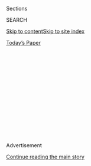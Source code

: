 <div id="app">

<div>

<div>

<div>

<div class="NYTAppHideMasthead css-1q2w90k e1suatyy0">

<div class="section css-ui9rw0 e1suatyy2">

<div class="css-eph4ug er09x8g0">

<div class="css-6n7j50">

</div>

<span class="css-1dv1kvn">Sections</span>

<div class="css-10488qs">

<span class="css-1dv1kvn">SEARCH</span>

</div>

[Skip to content](#site-content)[Skip to site
index](#site-index)

</div>

<div class="css-10698na e1huz5gh0">

</div>

</div>

<div id="masthead-bar-one" class="section hasLinks css-15hmgas e1csuq9d3">

<div class="css-uqyvli e1csuq9d0">

</div>

<div class="css-1uqjmks e1csuq9d1">

</div>

<div class="css-9e9ivx">

[](https://myaccount.nytimes3xbfgragh.onion/auth/login?response_type=cookie&client_id=vi)

</div>

<div class="css-1bvtpon e1csuq9d2">

[Today’s
Paper](https://www.nytimes3xbfgragh.onion/section/todayspaper)

</div>

</div>

</div>

</div>

<div data-aria-hidden="false">

<div id="site-content" data-role="main">

<div>

<div class="css-1aor85t" style="opacity:0.000000001;z-index:-1;visibility:hidden">

<div class="css-1hqnpie">

<div class="css-epjblv">

<span class="css-100wwgy">Six Times Journalists on the Paper’s History
of Covering AIDS and Gay
Issues</span>

</div>

<div class="css-k008qs">

<div class="css-o5pzib">

<span class="css-18z7m18"></span>

<div>

</div>

</div>

<span class="css-1n6z4y">https://nyti.ms/2KjlQLs</span>

<div class="css-1705lsu">

<div class="css-4xjgmj">

<div class="css-4skfbu" data-role="toolbar" data-aria-label="Social Media Share buttons, Save button, and Comments Panel with current comment count" data-testid="share-tools">

  - 
  - 
  - 
  - 
    
    <div class="css-6n7j50">
    
    </div>

  - 

</div>

</div>

</div>

</div>

</div>

</div>

<div class="css-13pd83m">

</div>

<div id="top-wrapper" class="css-1sy8kpn">

<div id="top-slug" class="css-l9onyx">

Advertisement

</div>

[Continue reading the main
story](#after-top)

<div class="ad top-wrapper" style="text-align:center;height:100%;display:block;min-height:250px">

<div id="top" class="place-ad" data-position="top" data-size-key="top">

</div>

</div>

<div id="after-top">

</div>

</div>

<div>

<div id="sponsor-wrapper" class="css-1hyfx7x">

<div id="sponsor-slug" class="css-19vbshk">

Supported by

</div>

[Continue reading the main
story](#after-sponsor)

<div id="sponsor" class="ad sponsor-wrapper" style="text-align:center;height:100%;display:block">

</div>

<div id="after-sponsor">

</div>

</div>

<div class="css-186x18t">

</div>

<div class="css-1vkm6nb ehdk2mb0">

# Six Times Journalists on the Paper’s History of Covering AIDS and Gay Issues

</div>

<div class="css-18e8msd">

<div class="css-vp77d3 epjyd6m0">

<div class="css-1baulvz">

Edited by [<span class="css-1baulvz last-byline" itemprop="name">Kurt
Soller</span>](https://www.nytimes3xbfgragh.onion/by/kurt-soller)

</div>

</div>

  - April 27,
    2018

  - 
    
    <div class="css-4xjgmj">
    
    <div class="css-d8bdto" data-role="toolbar" data-aria-label="Social Media Share buttons, Save button, and Comments Panel with current comment count" data-testid="share-tools">
    
      - 
      - 
      - 
      - 
        
        <div class="css-6n7j50">
        
        </div>
    
      - 
    
    </div>
    
    </div>

</div>

</div>

<div class="section meteredContent css-1r7ky0e" name="articleBody" itemprop="articleBody">

<div class="css-1fanzo5 StoryBodyCompanionColumn">

<div class="css-53u6y8">

*The New York Times had a spotty record of covering the AIDS epidemic in
the early 1980s — and gay culture in general. Times staffers reflect on
the paper’s past, and what we can learn from it today.*

Any newspaper must, by definition, aspire to be the “paper of record,”
and yet when it came to *this* newspaper’s coverage of gay people and
AIDS in the early ’80s — when the disease was morphing into a national
crisis, and when rights that had been won a decade earlier, after the
Stonewall Riots, were once again being jeopardized — The Times’s own
record was checkered at best. Information about the spread of illness
was often scant, judgmental or distressingly vague — even while
reporters on the Science desk were [trying their best with an
ever-evolving
story](https://www.nytimes3xbfgragh.onion/2018/04/13/t-magazine/nyt-writers-80s-coverage.html?rref=collection%2Fsectioncollection%2Ft-magazine&action=click&contentCollection=t-magazine&region=stream&module=stream_unit&version=latest&contentPlacement=18&pgtype=sectionfront).
The social and emotional toll of AIDS and the resulting queer movement
were, when covered, often buried in the back of the newspaper (on a page
called Styles of the Times), far from national news stories that were
deemed important enough for the front page. Famously, it would take
President Ronald Reagan more than [four years
to](https://www.nytimes3xbfgragh.onion/1987/10/11/opinion/the-reagan-aids-strategy-in-ruins.html)
acknowledge the disease publicly. And it took until 1983 for The Times
to run an article about the disease on Page A1, two years after [the
first reports of
symptoms.](https://www.nytimes3xbfgragh.onion/1981/07/03/us/rare-cancer-seen-in-41-homosexuals.html)

When T Magazine chose to devote an issue to the cultural relevance of
[New York City in the years between 1981
and 1983](https://www.nytimes3xbfgragh.onion/interactive/2018/04/17/t-magazine/new-york-1980s-culture.html),
it was inevitable that gay people and the disease that
disproportionately decimated them would play a major role in our
coverage, from the [birth of gay
literature](https://www.nytimes3xbfgragh.onion/2018/04/16/t-magazine/gay-literature-1980s.html)
to the [hundreds of creative
leaders](https://www.nytimes3xbfgragh.onion/2018/04/19/t-magazine/keith-haring-tina-chow-aids-resurrected.html)
who changed the culture only to then [die
prematurely](https://www.nytimes3xbfgragh.onion/interactive/2018/04/17/t-magazine/aids-epidemic-deaths-new-york.html).
But we also wanted to re-examine the ways in which The New York Times
itself dealt with these issues as they were happening. To reread these
articles today is to be struck by how confused and scared and defensive
many people must have felt, even those acting from a place of
journalistic remove: In Frank Rich’s [laudatory 1985
review](https://www.nytimes3xbfgragh.onion/1985/04/22/theater/theater-the-normal-heart-by-larry-kramer.html)
of Larry Kramer’s “The Normal Heart,” for instance, there’s a strange
addendum noting that “a spokesman from The New York Times said yesterday
that charges in ‘The Normal Heart’ that The Times suppressed news about
AIDS are untrue.” To reread these articles is also to be reminded how
news coverage shapes perceptions and policies, particularly when it
comes to oppressed communities. So we asked six members of the
L.G.B.T.Q. community who work for The Times (across various ages and
beats) to reflect and report on what the paper got right and wrong in
those years, and what we might learn from that troubling history today.
*— Kurt Soller*

</div>

</div>

<div class="css-79elbk" data-testid="photoviewer-wrapper">

<div class="css-z3e15g" data-testid="photoviewer-wrapper-hidden">

</div>

<div class="css-1a48zt4 ehw59r15" data-testid="photoviewer-children">

![<span class="css-1l9o2ey e13ogyst0" data-aria-hidden="true">From July
3, 1981, the first article in The New York Times mentioning a “rare
cancer.” Inset: Jeremy W.
Peters</span>](https://static01.graylady3jvrrxbe.onion/images/2018/04/27/t-magazine/mini-essays-slide-TBD7/mini-essays-slide-TBD7-articleLarge.jpg?quality=75&auto=webp&disable=upscale)

</div>

</div>

<div class="css-1fanzo5 StoryBodyCompanionColumn">

<div class="css-53u6y8">

## Revisiting ‘Rare Cancer Seen in 41 Homosexuals’

### By Jeremy W. Peters, Washington correspondent

Like most children of the 1980s, I can’t remember a time when I wasn’t
hearing about AIDS. I was in my early teens during the height of the
epidemic, and it permeated almost everything in my young consciousness:
school, culture, sports and the evening news. This was when the Indiana
teenager Ryan White was dying, basketball star Magic Johnson announced
he’d contracted H.I.V., Tom Hanks won the Oscar for playing an infected
gay man in 1993’s “Philadelphia” and the disease became the leading
cause of death among Americans aged 25 to 44. At school, the AIDS
lexicon was drilled into our heads. We knew by then that you couldn’t
get it from a toilet seat or a kiss. But we were constantly reminded how
we could get it: “Unprotected sex” and “dirty needles” would fill in the
blanks on many a health class pop-quiz about “risk behaviors.”

</div>

</div>

<div class="css-1fanzo5 StoryBodyCompanionColumn">

<div class="css-53u6y8">

I think the disease’s ubiquity and the involuntary nature of how we came
to know about it was why I was so struck, some 30 years later, when I
first came across the 1981 New York Times article that alerted readers
to a strange new condition. “[Rare Cancer Seen in 41
Homosexuals](https://www.nytimes3xbfgragh.onion/1981/07/03/us/rare-cancer-seen-in-41-homosexuals.html),”
read the headline. The story was on Page A20, not exactly prime print
real estate, and ran the day before the Fourth of July. The article went
on to describe the initial hypotheses doctors were making about this
sudden outbreak of a rare cancer, Kaposi’s sarcoma — hypotheses that
would turn out to be tragically wrong, such as how it might not be
contagious or that “there was no apparent danger to nonhomosexuals.” It
was a bit disorienting to read early, inchoate descriptions of symptoms
that soon none of us would mistake. There was the malfunction of T cells
that one doctor found in nine of the victims, which was connected to
“severe defects in their immunological systems.” And the descriptions
of telltale AIDS disfigurement: “It appears in one or more
violet-colored spots anywhere on the body.”

I recently talked to the reporter who wrote that article, my colleague
Lawrence K. Altman, a physician with training in epidemiology, who told
me what a hindrance it was in those first years of AIDS that people
struggled to find the right language. This was true, he said, not just
for the government officials and doctors talking about the disease on
television and in print, but also for the journalists who had to explain
it. In doing so, they often employed the same euphemisms, like “bodily
fluids,” to substitute for words like semen, leaving the impression that
saliva from a kiss might infect you.

AIDS has always been scary to me. But this shed light on a different
kind of fear that I hadn’t quite contemplated, the kind that gay men
before me must have felt as they watched this plague kill their friends
and were left wondering whether they would be next. For my generation,
it was the known that was so terrifying. We knew that if you somehow
caught the disease it might be a death sentence. But we also knew how
you caught it and therefore how to avoid it. The fear of the unknown, it
dawned on me, would have been far
worse.

-----

</div>

</div>

<div class="css-79elbk" data-testid="photoviewer-wrapper">

<div class="css-z3e15g" data-testid="photoviewer-wrapper-hidden">

</div>

<div class="css-1a48zt4 ehw59r15" data-testid="photoviewer-children">

<div class="css-1xdhyk6 erfvjey0">

<span class="css-1ly73wi e1tej78p0">Image</span>

<div class="css-zjzyr8">

<div data-testid="lazyimage-container" style="height:500.73333333333335px">

</div>

</div>

</div>

<span class="css-1l9o2ey e13ogyst0" data-aria-hidden="true">A 1992 flier
for a gay pride party thrown by a group of New York Times employees.
Inset: Natalie Kitroeff.</span>

</div>

</div>

<div class="css-1fanzo5 StoryBodyCompanionColumn">

<div class="css-53u6y8">

## The New York Times’s Coming-Out Party

### By Natalie Kitroeff, economy reporter

The flier, sleek and disarming, showed up one day on newsroom bulletin
boards in the summer of 1992. It was an invitation in search of a guest
list.

“We’re having a party.  
We’d love to invite you.  
But we don’t know who you are.”

It was the first time that gay people working at The New York Times had
publicly advertised one of their pride parties, which had been happening
for six years. “The idea that a bunch of gay people from The Times would
get together and have a party was remarkable, after so many years of
hiding,” said Richard J. Meislin, a former reporter and editor, who kept
his sexuality secret until the 1980s, when other queer people at the
newspaper started to come out.

It wasn’t easy to be gay at The Times when Meislin started in 1975 as a
copy boy. Many employees felt that A.M. “Abe” Rosenthal, the paper’s
editor, was homophobic. And the publisher at the time, Arthur “Punch”
Sulzberger, had his own blind spots, according to his son. “Abe was part
of the challenge. It was one of the issues my father struggled with as
well,” said Arthur Sulzberger Jr., the publisher since 1992, who
recently handed over the reins to his son, A.G. “The way \[gay people\]
were being treated by being forced to be hidden was antithetical to the
values of the company and the values of journalism.”

For this essay, I spoke with five current and former Times staffers who
were among the first people to come out at the paper in the 1980s and
beyond, including Donna Cartwright, who in 1998 became the first
newsroom employee to come out as transgender. I read Samuel G.
Freedman’s [oral history chronicling the work of Jeffrey
Schmalz](http://www.tabletmag.com/scroll/191965/remembering-jeff-schmalz-a-trailblazing-reporter-who-covered-aids),
who died of AIDS-related causes in 1993 and transformed the paper’s
coverage of the disease. I watched a video of his memorial service.

What emerged was a picture of a newsroom that often forced its L.G.B.T.
journalists to choose between their career ambitions and their desire to
have an openly queer life. The Times spent much of the 1980s figuring
out how to cover gays as real people with newsworthy problems. It was
also deeply unsure of how to deal with its gay employees, whose
sexuality may have seemed, to those in management, to be at odds with
the pedigree the institution wanted to
uphold.<span class="css-8l6xbc evw5hdy0"> </span>

Meislin, for instance, never had control of his own story: He was outed
by AIDS, even though he didn’t have the disease. After arriving in
Mexico City as a correspondent in 1983, he got sick with a mysterious
ailment that made his joints ache. The paper sent an editor to check on
him, because some people thought he’d contracted H.I.V. He hadn’t, and
though Meislin recovered within weeks, word of his sexuality reportedly
got to Rosenthal’s desk. Two and a half years later, Meislin was called
back to New York City, cutting short his prestigious stint abroad. “The
perception in the newsroom was that I was brought back because I was
gay,” he said. “And it’s one that I shared.”

</div>

</div>

<div class="css-1fanzo5 StoryBodyCompanionColumn">

<div class="css-53u6y8">

Cartwright, who started at the Times in 1977, said that episode was one
of many reasons she didn’t come to terms with her gender identity
sooner. “If you lived openly as a gay person you were sticking your neck
out.”

Rosenthal, who died in 2006, denied that Meislin’s move had anything to
do with his sexuality in an interview with Michelangelo Signorile for
The Advocate 26 years ago. “People who are used to being discriminated
against will sometimes take certain acts as being discriminatory when
they’re not,” he told the magazine.

Nancy Lee, who eventually became the paper’s picture editor, didn’t dare
put a photo of her girlfriend at her desk when she arrived in 1980.
“That was to risk everything,” said Lee, who is now the executive
editor of The New York Times News Service & Syndicate.

David W. Dunlap, a former Metro reporter and current Times historian,
said he added a pullout couch to the Washington apartment he was sharing
with his boyfriend during his first job as a clerk to the columnist
James Reston in 1975. The idea, he said, was to give the impression that
the couch was *definitely* the place where his roommate slept.

To me, those stories are unavoidably personal. I started at The Times as
a clerk to a columnist in 2012, while I was figuring out that I was a
lesbian. I never came out to him, because I wasn’t sure I wanted him to
know. After I left and returned as a reporter three years later, I put a
photo of my girlfriend at the time next to my computer.

The path to my comfort, I now know, was paved by people like Lee, who
decided to show up to New York’s pride parade in the late 1980s with
other closeted Times staffers. “We weren’t wearing any New York Times
gear, but we knew we were at risk,” she said. “People were photographing
it. You could end up on the news.” They had their first pride party in
1987. Sulzberger Jr., then an editor, had started meeting with his gay
colleagues several years earlier. “He would take us to lunch and say ‘I
know you’re gay and don’t worry about it, you’re going to be fine,’”
Dunlap said.

In the fall of 1986, Max Frankel replaced Rosenthal as executive editor.
Months later, Sulzberger Jr. became assistant publisher, signaling the
rise of an avowed progressive on L.G.B.T. issues. The parties doubled,
and then tripled in size. AIDS began to kill Timesmen like Robert
Barrios, a copy editor; J. Russell King, who helped edit the front page;
and Schmalz, who[wrote dozens of stories about the
epidemic](https://www.nytimes3xbfgragh.onion/1993/11/07/obituaries/jeffrey-schmalz-39-times-writer-on-politics-and-then-aids-dies.html).

</div>

</div>

<div class="css-1fanzo5 StoryBodyCompanionColumn">

<div class="css-53u6y8">

The Times had stepped up its coverage of the crisis, but staffers still
took issue with the language the paper used to talk about gays. The gay
and lesbian caucus, formed by employees in 1993, put out regular
bulletins that occasionally addressed language issues. [They wanted to
be called gays, not
homosexuals.](https://www.nytimes3xbfgragh.onion/2014/03/23/fashion/gays-lesbians-the-term-homosexual.html)
(The Times had started to allow the word gay to be used in this context
as an adjective in 1987, but the caucus said it should also be used as a
noun.) They also asked that the newspaper stop referring to “admitted
homosexuals” when it really meant openly gay. “The term connotes
confession, criminality and shame,” one bulletin said. The point was to
get the company to stop insulting a chunk of its readers — and its
employees.

</div>

</div>

<div style="max-width:100%;margin:0 auto">

<div class="css-17dprlf" data-id="100000005870971" data-slug="26tmag-gay1" style="max-width:1050px">

</div>

</div>

<div class="css-1fanzo5 StoryBodyCompanionColumn">

<div class="css-53u6y8">

Progress happened quickly after the caucus revved up, thanks partly to
Sulzberger Jr.’s determination to get The Times out in front of the
issue. The company began offering spousal benefits to gay couples in
1994. And in 1998, Cartwright judged the newsroom ready to handle her
own coming out, typed and printed on yellow paper and tacked onto more
than a dozen bulletin boards throughout the building. “I have decided to
resolve a longstanding conflict in my life by beginning to live full
time as a woman,” the letter said. Cartwright, a former copy editor,
remembers hurrying back to her desk after posting the last copy and
walking by the clump of people reading what she’d written. Someone
looked at her, and smiled. She started showing up to work as Donna six
weeks later.

“The only part that was difficult was getting people to stop calling me
‘he’ and ‘him,’” she said. She told someone in human resources, who
reminded staff of Cartwright’s pronouns, but it just kept happening. One
day she realized that she was just being too polite: “One time when
someone referred to me as ‘he’ I got visibly angry about it, and that
worked, so I did it a couple of times.” She didn’t have many problems
after that.

The Times gave Cartwright a key to a bathroom on the 11th floor of the
building. After she had gender reassignment surgery, she began to use
the ladies’ room.

When I told her that The Times still doesn’t have gender neutral
bathrooms, she caught her breath. “They may have decided that I was a
unicorn,” she said. She suggested quietly letting the paper’s leaders
know that “The Times is kind of behind the times on this.” If asking
nicely doesn’t work, Cartwright said, we could always get visibly angry.
It worked for
her.

-----

</div>

</div>

<div class="css-79elbk" data-testid="photoviewer-wrapper">

<div class="css-z3e15g" data-testid="photoviewer-wrapper-hidden">

</div>

<div class="css-1a48zt4 ehw59r15" data-testid="photoviewer-children">

<div class="css-1xdhyk6 erfvjey0">

<span class="css-1ly73wi e1tej78p0">Image</span>

<div class="css-zjzyr8">

<div data-testid="lazyimage-container" style="height:257.77777777777777px">

</div>

</div>

</div>

<span class="css-1l9o2ey e13ogyst0" data-aria-hidden="true">AIDS appears
on the front page of The New York Times in May 1983 (at bottom) and June
1983 (at top). Inset: John Koblin.</span>

</div>

</div>

<div class="css-1fanzo5 StoryBodyCompanionColumn">

<div class="css-53u6y8">

## What Makes a Front-Page Story?

### By John Koblin, media reporter

In July 1981, The New York Times reported that 41 gay men in New York
and California had been diagnosed with a mysterious cancer. It took
almost two years, right before Memorial Day weekend in 1983, for The
Times to finally dedicate front-page space to the story. Under the
headline, “[Health Chief Calls AIDS Battle ‘No. 1
Priority](https://www.nytimes3xbfgragh.onion/1983/05/25/us/health-chief-calls-aids-battle-no-1-priority.html),’”
readers of The Times would learn about a growing catastrophe. There were
558 dead in the United States. There were more than 1,400 cases
reported. The fatality rate was through the roof.

The front page of The Times has long held a sacred place in the media.
Back then, seven or eight stories, filed from Washington and around the
world, would set the day’s agenda. For decades, TV morning-news
producers have used the front page as a guide to mapping out top
stories. And yet roughly 700 editions of the paper had come and gone
before AIDS, quickly turning into a full-fledged crisis, had earned a
spot on Page One. It was never lost on AIDS activists just how vital the
paper was — and for how long it did not pay serious attention to the
disease.

“Are you kidding?” emailed Larry Kramer, the activist and writer. “The
front page of The New York Times is the most important real estate in
the world for getting any issue out. As The Times goes, so will every
other news outlet all over the globe.”

So why was The Times seemingly indifferent to the story for so long?

The paper’s Science desk, which was responsible for reporting on
outbreaks at the time, was overtaxed in the early 1980s, and it did not
help that identifying the cause of AIDS was a slow burn. “Science news
was running as fast and freely as Trump is today,” said Lawrence K.
Altman, the Times reporter who wrote the rare cancer story and still
works at the paper. He cited stories the desk covered about President
Reagan and Pope John Paul II getting shot, along with advances being
made with the artificial heart.

If the burden was then on other sections at the paper, top editors were
less than enthusiastic about surfacing the story. “There were strong
messages that you got that were not written on any whiteboard,” said
David W. Dunlap, a reporter in the Metro section at the time. “You knew
to avoid it. It was a self-reinforcing edict: Don’t write about queers.”

And then there was Kramer’s perspective: “Every friend I had from those
days is now dead because it was no secret that Abe Rosenthal hated
homosexuals,” he said, referring to the paper’s executive editor at the
time. “This is the chief reason why I hate The New York Times.”

</div>

</div>

<div class="css-1fanzo5 StoryBodyCompanionColumn">

<div class="css-53u6y8">

By the time The Times *did* give AIDS front-page attention, it did so
with a bit of a stiff arm. Though public health officials were now going
on the record to discuss the disease’s devastation, there was reluctance
to discuss whom it affected most. In that first front-page story, it
took seven paragraphs — which appeared after the jump, or inside the
paper — to mention how hard it was hitting gay men.

Max Frankel, the former editorial page editor at the paper, which
operated separately from the newsroom, said this was in keeping with the
paper’s ethos at the time: “They were being squeamish for some reason,”
Frankel said, speaking of the newsroom. “Their squeamishness was
actually damaging to the public understanding of what was going on.”

Frankel, who would take over the newsroom in 1986 as executive editor,
said the editorial department was quicker than the news columns to
describe “anal intercourse” as a means of spreading the disease.
“Whatever their rules were down there, we said we’re going to do it
our way,” he said. “That was the approach.”

On June 16, 1983, AIDS would land on Page One for a second time, under
the headline “[Homosexuals Confronting a Time of
Change](https://www.nytimes3xbfgragh.onion/1983/06/16/nyregion/homosexuals-confronting-a-time-of-change.html).”
The story, which ran longer than 3,000 words, examined a wave of anxiety
hitting New York gay men, and took a broader look at what their lives
had been like since the Stonewall Riots in 1969.

By that point, the death toll was fast approaching 600
people.

-----

</div>

</div>

<div class="css-79elbk" data-testid="photoviewer-wrapper">

<div class="css-z3e15g" data-testid="photoviewer-wrapper-hidden">

</div>

<div class="css-1a48zt4 ehw59r15" data-testid="photoviewer-children">

<div class="css-1xdhyk6 erfvjey0">

<span class="css-1ly73wi e1tej78p0">Image</span>

<div class="css-zjzyr8">

<div data-testid="lazyimage-container" style="height:257.77777777777777px">

</div>

</div>

</div>

<span class="css-1l9o2ey e13ogyst0" data-aria-hidden="true">The
obituaries of Alvin Ailey, Michel Foucault and Roy Cohn. Inset: Wesley
Morris.</span>

</div>

</div>

<div class="css-1fanzo5 StoryBodyCompanionColumn">

<div class="css-53u6y8">

## A Disease By Any Other Name

### By Wesley Morris, critic at large

Newspapers can be funny places. Writers know. Take the premium placed on
brevity, concision and economy. Saying more with less, it’s called. Good
advice. Maddening rigorousness. Depends on the day. But sometimes it
hits a snag. In order to say “SYTYCD,” for instance, it’s probably
helpful to use “So You Think You Can Dance?” first. The show needs a
proper name before a concise one. For three decades, though, newspapers
— this newspaper — made an exception. There’s nothing more concise
than AIDS. It names a larger disease: acquired immune deficiency
syndrome. But, really, “AIDS” gets the job done. Only, it was an
improper name. And so it often went unused, since it named an
impropriety.

</div>

</div>

<div class="css-1fanzo5 StoryBodyCompanionColumn">

<div class="css-53u6y8">

When the choreographer Alvin Ailey died in December of 1989, his
obituary made the front page. The headline was accurate but bloodless:
“[Leading figure in modern
dance](https://www.nytimes3xbfgragh.onion/1989/12/02/obituaries/alvin-ailey-a-leading-figure-in-modern-dance-dies-at-58.html).”
(Cristal: leading bubbly wine of France.) But it was the cause of death
that was cause for concern: “Dr. Albert Knapp, Mr. Ailey’s physician,
attributed his death to terminal blood dyscrasia, a rare disorder that
affects the bone marrow and red blood cells.” AIDS would have been the
more economic choice. Ailey died of AIDS. But terminal blood dyscrasia?
Rare disorder? They tell a story — of tremendous suffering, certainly,
but of intense trepidation, too.

Search for the Times obituary of anyone who we now know died of AIDS
during the 1980s (and beyond). You’ll often find they died of something
else. “Hospitalized earlier this month for a neurological disorder, but
the cause of his death was not immediately disclosed” ([Michel
Foucault, 1984](https://archive.nytimes3xbfgragh.onion/www.nytimes3xbfgragh.onion/books/00/12/17/specials/foucault-obit.html?_r=1)).
“Died at 1:30 A.M. of viral encephalitis, an inflammation of the brain,
after having slipped into a coma several days ago” ([Perry
Ellis, 1986](https://www.nytimes3xbfgragh.onion/1986/05/31/obituaries/perry-ellis-fashion-designer-dead.html)).
Saying less with more.

Medically, it’s not really AIDS that kills you. AIDS acts as a doorjamb
for other diseases to traipse in and ravage a body. But the average
obituary noted what traipsed but omitted what made the traipsing
possible. “AIDS-related” rarely appeared — nor did coverage of the
deaths of black people and Latinos.

Occasionally, things would be called as they were. When the incandescent
light of underground theater Ethyl Eichelberger [died
in 1990](https://www.nytimes3xbfgragh.onion/1990/08/14/obituaries/ethyl-eichelberger-performer-45-creator-of-a-gallery-of-characters.html),
one of his leading ladies “said that he had AIDS and had committed
suicide by slashing his wrists.”

The exceptions to euphemism are notable: Women, for instance, even a
trans woman, like the actress Elizabeth Eden, [who died
in 1987](https://www.nytimes3xbfgragh.onion/1987/10/01/obituaries/elizabeth-eden-transsexual-who-figured-in-1975-movie.html).
When the art critic, actress and advice columnist Cookie Mueller [died
at 40](https://www.nytimes3xbfgragh.onion/1989/11/15/obituaries/cookie-mueller-dead-actress-and-writer-40.html),
in 1989, her brief notice in the paper named the cause as “pneumonia
resulting from AIDS,” which was the same explanation for Eden’s cause of
death.<span class="css-8l6xbc evw5hdy0"> </span>

Newspapers can be funny places. So can people. The omission of AIDS
wasn’t necessarily an editorial judgment. It’s often up to the
families and friends and physicians of the deceased to state how they
died. In a real power move, the dying could name their cause of death.
To see Roy Cohn die in “Angels in America” is to know that. Liver cancer
was his preferred cause of death, not the complications from AIDS that
actually killed him. That was for homosexuals, a label he swore he was
too good for. AIDS killed people. But it also threatened to kill pride.
Families, friends and co-workers died of embarrassment. No one wanted to
go to an AIDS funeral. Hence the euphemisms and the workarounds. There
was only so much they could cover up, of course, since lots of people
went to too many AIDS funerals.

And so a disease of the body spawned a disease of good — appallingly
good — manners. The shame of AIDS endured, in part, because we were too
uptight, too judgmental, too fearful to call it by its name. But this
paper — and to some extent the culture — has shaken free of those old
misgivings. Being on the other side of a crisis helps with that. When
the theater composer Michael Friedman died of AIDS-related causes last
year at 41, the paper not only said so, it devoted [a long and searching
story](https://www.nytimes3xbfgragh.onion/2017/10/11/theater/michael-friedman-aids-death-theater.html),
by Michael Paulson, to the matter of how and why.

</div>

</div>

<div class="css-1fanzo5 StoryBodyCompanionColumn">

<div class="css-53u6y8">

Oskar Eustis, the artistic director of the Public Theater, told Paulson
that Friedman’s death was “a real warning shot across the bow for
anybody who thinks this disease isn’t deadly any more.” People were
speaking of distress — and they were in distress about a disease that
still kills. Writing [in The New York Times
Magazine](https://www.nytimes3xbfgragh.onion/2017/06/06/magazine/americas-hidden-hiv-epidemic.html)
last year, Linda Villarosa detailed how the disease is still ravaging
black gay and bisexual American men at rates higher than anyplace else
on the planet. And when she did, she said
AIDS.

-----

</div>

</div>

<div class="css-79elbk" data-testid="photoviewer-wrapper">

<div class="css-z3e15g" data-testid="photoviewer-wrapper-hidden">

</div>

<div class="css-1a48zt4 ehw59r15" data-testid="photoviewer-children">

<div class="css-1xdhyk6 erfvjey0">

<span class="css-1ly73wi e1tej78p0">Image</span>

<div class="css-zjzyr8">

<div data-testid="lazyimage-container" style="height:255.20000000000002px">

</div>

</div>

</div>

<span class="css-1l9o2ey e13ogyst0" data-aria-hidden="true">The Mine
Shaft, closed by the New York City Department of Health in Nov. 1985.
Inset: Adam
Nagourney.</span><span class="css-1nlbvxy e1z0qqy90" itemprop="copyrightHolder"><span class="css-1ly73wi e1tej78p0">Credit...</span><span>Yvonne
Hemsey/Getty Images</span></span>

</div>

</div>

<div class="css-1fanzo5 StoryBodyCompanionColumn">

<div class="css-53u6y8">

## On Sex Clubs — And How to Cover Them

### By Adam Nagourney, Los Angeles bureau chief

It was a world that thrived in the shadows of New York — late at night,
hidden on dark streets behind barely-marked doorways, typically guarded
by a man sitting on a stool under a light bulb. What took place inside
ranged from questionable to outright illicit: the full-service bar that
kept serving drinks after 4 a.m., the open use of cocaine and marijuana
and, in many cases, the anonymous and often marathon sexual encounters
among gay men. Sex clubs, bathhouses, back rooms, movie theaters,
after-hours bars, dance clubs — places like Alex in Wonderland and the
Mine Shaft and the New St. Marks Baths, all part of New York in the
1970s and early 1980s. This was a culture that was known to some of gay
New York, but arguably not most of it. And it certainly was not known to
most of straight New York.

The AIDS epidemic changed all that. Almost overnight, as panic spread
and Governor Mario M. Cuomo issued regulations in late 1985 to close
down establishments where unsafe sexual activity took place, this
underground world came crashing to the surface. A battery of city
inspectors, police officers and reporters went in undercover to see for
themselves what was going on behind those doors — and shared their
findings with the public. “The Case for Closing Bathhouses: Night Visit
by Post Reporter Reveals Shocking Evidence,” read a New York Post
headline over a 1985 story that described, in considerable detail, what
the reporter saw and heard as he moved through the dark warren of a
bathhouse. It was part of stream of columns and editorials — not to
mention grainy video from local news cameras that had been secreted into
the clubs — that was turning up the pressure on public officials.

And while The New York Times was sluggish on reporting the first
stirrings of the AIDS epidemic, it quickly jumped on the train as the
story became something of a frenzy: voyeuristic and yet significant at
the same time. “Guests paid a $12 ‘membership’ fee and were asked to
sign a form pledging to engage only in ‘safe sex’ involving no exchange
of bodily fluids,” read [a 1985 Times
report](https://www.nytimes3xbfgragh.onion/1985/11/09/nyregion/at-homosexual-establishments-a-new-climate-of-caution.html)
on a club known as the Hell Fire that catered to a straight and gay
crowd with an interest in sadomasochism. “Signs on the walls listed the
club rules, which included ‘no bullwhips, electric prods or animals’ and
‘no touching without permission.’”

These were uncomfortable times for many of the people drawn into this:
There were the city inspectors who spent hours compiling firsthand
reports that were detailed if at times unnerving. (“Two of the
inspectors said they heard sounds of whipping and moaning, but did not
investigate ‘for reasons of personal safety,’[a 1985 Times story
said](https://www.nytimes3xbfgragh.onion/1985/11/08/nyregion/city-closes-bar-frequented-by-homosexuals-citing-sexual-activity-linked-to-aids.html).)
There were the elected officials, who had to explain — and justify —
evolving policies as they navigated a politically fraught epidemic
transmitted by sexual activity, with terrifying questions around every
corner.

</div>

</div>

<div class="css-1fanzo5 StoryBodyCompanionColumn">

<div class="css-53u6y8">

It was challenging for news organizations as well, drawn to the story
for legitimate reasons (a health crisis) and perhaps less noble reasons
(sensationalism) as they struggled with just how explicitly detailed the
reports needed to be. And no less discomfited were many in the city’s
gay and lesbian community, concerned that raising the curtain on a world
that most people did not know existed could threaten the gay rights
movement after a decade of progress. Some gay leaders decried the city
crackdown as an assault on privacy. “Consensual sexual activity by
adults out of public view should always be beyond the eye and the arm of
government,” said Thomas B. Stoddard, the executive director of the
Lambda Legal Defense and Education Fund, in 1988. Others considered it a
legitimate response to a health emergency. “Is compulsive sexuality
freedom?’” Jim Fouratt, one of the city’s earliest gay activists, said a
few weeks before the city cracked down. “I would argue it’s not. All we
got was a lot more alienated sexually, and a lot more disease.”

Cuomo, whom I covered at the time as a Daily News reporter based in
Albany, would seem at times astonished — even ashen-faced — as he
learned about this side of New York from inspectors and aides struggling
to advise the governor about which kind of sexual practices the state
might regulate. Down in the city, Mayor Edward I. Koch was already
facing criticism that he was slow to act in combating the epidemic; gay
political leaders contended that it was because the mayor, who never
married and lived in Greenwich Village, was gay. (At various points in
his life, Koch said he was not, or would not answer the question.)

As the mayor and governor were at odds about what to do (sound
familiar?), Cuomo’s health advisers, after much debate, recommended
shutting down establishments that permitted unsafe-sex practices. City
Hall pushed back, as many of Koch’s aides argued that a crackdown would
simply push this kind of behavior into darker corners, making it harder
to regulate. Cuomo finally moved, essentially ignoring the mayor as he
issued state regulations that would close clubs that permitted these
kinds of activities, and leaving it to cities to enforce. Koch resisted
at first, contending the order was poorly drafted and difficult to
implement: He was obviously aware of how many gay activists viewed this
as a civil rights issue, a setback at a time when gay rights seemed to
be on the advance.

But Koch’s resistance did not last for long: On November 7, 1985, the
city closed down the Mine Shaft, the start of a march of enforcement,
reported with the exquisitely detailed stories about what had led
authorities to act. “In graphic depositions written by city inspectors,
a portrait emerged of a dark place with black walls, back rooms, open
cubicles without doors and the accouterments of sadomasochism,” [wrote
one
story](https://www.nytimes3xbfgragh.onion/1985/11/08/nyregion/city-closes-bar-frequented-by-homosexuals-citing-sexual-activity-linked-to-aids.html).
“They reported seeing many patrons engaging in anal intercourse and
fellatio — the ‘high risk’ sexual practices cited in the state rules.”
And that was from The Times, which was relatively restrained compared
with the rest of the coverage. New York would never quite be the
same.

-----

</div>

</div>

<div class="css-79elbk" data-testid="photoviewer-wrapper">

<div class="css-z3e15g" data-testid="photoviewer-wrapper-hidden">

</div>

<div class="css-1a48zt4 ehw59r15" data-testid="photoviewer-children">

<div class="css-1xdhyk6 erfvjey0">

<span class="css-1ly73wi e1tej78p0">Image</span>

<div class="css-zjzyr8">

<div data-testid="lazyimage-container" style="height:293.8666666666666px">

</div>

</div>

</div>

<span class="css-1l9o2ey e13ogyst0" data-aria-hidden="true">The first
article in Styles addressing AIDS, May 30, 1983.</span>

</div>

</div>

<div class="css-1fanzo5 StoryBodyCompanionColumn">

<div class="css-53u6y8">

## In the Days Before ‘Thursgay’ Styles

### By Denny Lee, senior staff editor for Styles

The Styles section of The New York Times is where many readers first
learned of [gay
rodeos](https://www.nytimes3xbfgragh.onion/1993/09/26/style/bustin-stereotypes.html),
the drag queen [Angie
Xtravaganza](https://www.nytimes3xbfgragh.onion/1993/04/18/style/paris-has-burned.html)
and the [propensity of hair
dressers](https://www.nytimes3xbfgragh.onion/1996/11/24/style/right-off-the-runway-and-into-the-salon.html)
to wear leather shirts, silk gazar tunics and other outré garb typically
reserved for the catwalk.

</div>

</div>

<div class="css-1fanzo5 StoryBodyCompanionColumn">

<div class="css-53u6y8">

In the mid-2000s, the Thursday section was even nicknamed “[Thursgay
Styles](http://gawker.com/210347/thursgay-styles-my-what-big-package-you-have)”
by the creative underclass, for its effete coverage of men’s fashion and
unabashed objectification of the male body. Maybe it was the mandate to
cover fashion, night life and subculture, but by the time the Styles
section ran its first report on a [same-sex commitment celebration
in 2002](https://www.nytimes3xbfgragh.onion/2002/08/18/us/times-will-begin-reporting-gay-couples-ceremonies.html)
(two years before same-sex marriage was legalized in Massachusetts), its
gay-centric reputation was hard to dispute.

But that wasn’t always the case.

At the dawn of the Reagan years, when “Dynasty” introduced one of the
first gay characters on prime-time TV, but before Madonna released “Like
a Virgin,” the Styles of the Times page (yes, it was a single page back
then) ran just three articles between 1981 and 1983 that examined gay
life in general. That’s not counting, of course, the (often closeted)
gay characters who flitted in and out of “Notes on Fashion,” a weekly
column by [John
Duka](https://www.nytimes3xbfgragh.onion/1989/01/23/obituaries/john-duka-39-former-times-writer-on-fashion-and-art.html),
a reporter who went on to help start the publicity firm KCD, before
dying from AIDS-related complications in 1989.

Using language that betrays the era’s ignorance and discomfort with gay
sex, the first Styles piece in that time period, published on May 30,
1983, explored the “[special emotional difficulties of AIDS
victims](https://www.nytimes3xbfgragh.onion/1983/05/30/style/facing-the-emotional-anguish-of-aids.html).”
While other sections of the paper covered the science of the disease
and, to a much lesser extent, the political ramifications, Styles
addressed its emotional toll. In addition to the shock and stigma of a
diagnosis, the piece also touched on the fear that people with H.I.V.
could somehow “spread AIDS to family, friends or partners.” A second
article covered the second annual convention of what is now known as
PFLAG (the Parents, Families and Friends of Lesbians and Gays) in New
York, “where [125 parents of
homosexuals](https://www.nytimes3xbfgragh.onion/1983/10/10/style/for-homosexuals-parents-srength-in-community.html)
from all over the country gathered” to combat prejudice.

But it is a third article, “[Of Herpes, AIDS and Fear Of
Sex](https://www.nytimes3xbfgragh.onion/1983/07/18/style/relationships-of-herpes-aids-and-fear-of-sex.html),”
that reveals the most about the Style section’s coverage of queer people
in the early 1980s. Published on July 18, 1983, under the rubric
“Relationships,” it begins with a pointed question: Has the fear of
AIDS and herpes led to a decline in promiscuity? Granted, the thesis
does adhere to a certain editorial logic. It’s the kind of “if true”
story that editors — such as I (an editor at Styles) — might propose
based on a hunch: If AIDS has led to a fear of sex, then it stands to
reason that some people, especially gay men, are having less sex.

The problem was, there was no definitive evidence to support that claim,
only the opinions of public health officials who, when asked, were quick
to poke holes in the story. They invoked the word “speculation” three
times. A hospital supervisor in Brooklyn was even quoted saying the
opposite: “We are continuing to see tremendous amounts of sexual
activity among adolescents.”

So why was this piece published in the first place? One could argue that
The Times, which proudly bills itself as a family newspaper, is
puritanical to a fault. But it also has to do with simple arithmetic: In
1983, there were few, if any, openly gay reporters on staff, and hardly
anyone to challenge stereotypes about gay people. It would take until
the next decade before the floodgates would open at The Times, and
openly gay men and women would assume positions of leadership in the
newsroom. But even that, more than two decades later, hasn’t stopped
many gay people from debating what, exactly, Styles — and the rest of
the Times — gets right about their lives.

-----

</div>

</div>

<div class="css-1fanzo5 StoryBodyCompanionColumn">

<div class="css-53u6y8">

***Read more:***

*[New York City, 1981-1983: 36 Months That Changed the
Culture](https://www.nytimes3xbfgragh.onion/interactive/2018/04/17/t-magazine/new-york-1980s-culture.html)*

*[Four Geniuses, Gone to AIDS, as They Might Be
Today](https://www.nytimes3xbfgragh.onion/2018/04/19/t-magazine/keith-haring-tina-chow-aids-resurrected.html)*

*[What New York Was Like in the Early ’80s — Hour by
Hour](https://www.nytimes3xbfgragh.onion/2018/04/17/t-magazine/24-hours-new-york-city-1980s-life.html)*

</div>

</div>

</div>

<div>

</div>

<div>

</div>

<div>

</div>

<div>

<div id="bottom-wrapper" class="css-1ede5it">

<div id="bottom-slug" class="css-l9onyx">

Advertisement

</div>

[Continue reading the main
story](#after-bottom)

<div id="bottom" class="ad bottom-wrapper" style="text-align:center;height:100%;display:block;min-height:90px">

</div>

<div id="after-bottom">

</div>

</div>

</div>

</div>

</div>

## Site Index

<div>

</div>

## Site Information Navigation

  - [© <span>2020</span> <span>The New York Times
    Company</span>](https://help.nytimes3xbfgragh.onion/hc/en-us/articles/115014792127-Copyright-notice)

<!-- end list -->

  - [NYTCo](https://www.nytco.com/)
  - [Contact
    Us](https://help.nytimes3xbfgragh.onion/hc/en-us/articles/115015385887-Contact-Us)
  - [Work with us](https://www.nytco.com/careers/)
  - [Advertise](https://nytmediakit.com/)
  - [T Brand Studio](http://www.tbrandstudio.com/)
  - [Your Ad
    Choices](https://www.nytimes3xbfgragh.onion/privacy/cookie-policy#how-do-i-manage-trackers)
  - [Privacy](https://www.nytimes3xbfgragh.onion/privacy)
  - [Terms of
    Service](https://help.nytimes3xbfgragh.onion/hc/en-us/articles/115014893428-Terms-of-service)
  - [Terms of
    Sale](https://help.nytimes3xbfgragh.onion/hc/en-us/articles/115014893968-Terms-of-sale)
  - [Site
    Map](https://spiderbites.nytimes3xbfgragh.onion)
  - [Help](https://help.nytimes3xbfgragh.onion/hc/en-us)
  - [Subscriptions](https://www.nytimes3xbfgragh.onion/subscription?campaignId=37WXW)

</div>

</div>

</div>

</div>
